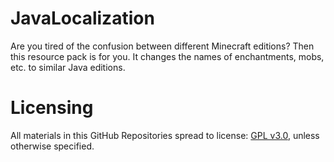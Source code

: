 JavaLocalization
===========

Are you tired of the confusion between different Minecraft editions? Then this resource pack is for you. It changes the names of enchantments, mobs, etc. to similar Java editions.

Licensing
===========

All materials in this GitHub Repositories spread to license: [GPL v3.0](https://www.gnu.org/licenses/gpl-3.0.html#license-text), unless otherwise specified.
